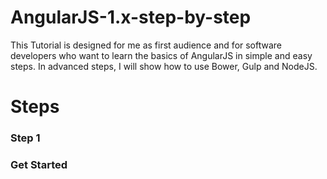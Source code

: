 # AngularJS-1.x-step-by-step
This Tutorial is designed for me as first audience and for software developers who want to learn the basics of AngularJS in simple and easy steps. In advanced steps, I will show how to use Bower, Gulp and NodeJS.

# Steps

### Step 1

### Get Started
